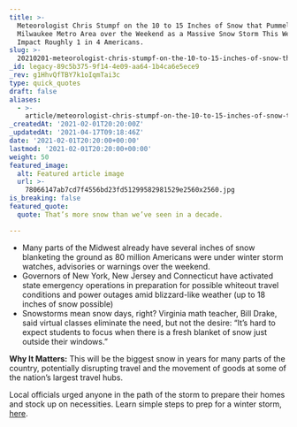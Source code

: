 ```yaml
---
title: >-
  Meteorologist Chris Stumpf on the 10 to 15 Inches of Snow that Pummeled the
  Milwaukee Metro Area over the Weekend as a Massive Snow Storm This Week Will
  Impact Roughly 1 in 4 Americans.
slug: >-
  20210201-meteorologist-chris-stumpf-on-the-10-to-15-inches-of-snow-that-pummeled-the-milwaukee-metro-area-over-the-weekend-as-a-massive-snow-storm-this-week-will-impact-roughly-1-in-4-americans
_id: legacy-89c5b375-9f14-4e09-aa64-1b4ca6e5ece9
_rev: g1HhvQfTBY7k1oIqmTai3c
type: quick_quotes
draft: false
aliases:
  - >-
    article/meteorologist-chris-stumpf-on-the-10-to-15-inches-of-snow-that-pummeled-the-milwaukee-metro-area-over-the-weekend-as-a-massive-snow-storm-this-week-will-impact-roughly-1-in-4-americans/
_createdAt: '2021-02-01T20:20:00Z'
_updatedAt: '2021-04-17T09:18:46Z'
date: '2021-02-01T20:20:00+00:00'
lastmod: '2021-02-01T20:20:00+00:00'
weight: 50
featured_image:
  alt: Featured article image
  url: >-
    78066147ab7cd7f4556bd23fd51299582981529e2560x2560.jpg
is_breaking: false
featured_quote:
  quote: That’s more snow than we’ve seen in a decade.

---
```

* Many parts of the Midwest already have several inches of snow blanketing the ground as 80 million Americans were under winter storm watches, advisories or warnings over the weekend.
* Governors of New York, New Jersey and Connecticut have activated state emergency operations in preparation for possible whiteout travel conditions and power outages amid blizzard-like weather (up to 18 inches of snow possible)
* Snowstorms mean snow days, right? Virginia math teacher, Bill Drake, said virtual classes eliminate the need, but not the desire: “It’s hard to expect students to focus when there is a fresh blanket of snow just outside their windows.”

**Why It Matters:** This will be the biggest snow in years for many parts of the country, potentially disrupting travel and the movement of goods at some of the nation’s largest travel hubs.

Local officials urged anyone in the path of the storm to prepare their homes and stock up on necessities. Learn simple steps to prep for a winter storm, [here](https://weather.com/safety/winter/news/2019-01-30-how-to-prepare-for-blizzards).
